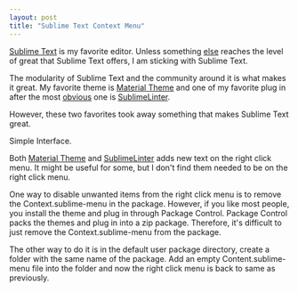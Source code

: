 ```yaml
---
layout: post 
title: "Sublime Text Context Menu"
---
```


[Sublime Text](https://www.sublimetext.com/) is my favorite editor. Unless something [else](https://atom.io) reaches the level of great that Sublime Text offers, I am sticking with Sublime Text. 

The modularity of Sublime Text and the community around it is what makes it great. My favorite theme is [Material Theme](https://github.com/equinusocio/material-theme) and one of my favorite plug in after the most [obvious](https://packagecontrol.io) one is [SublimeLinter](http://www.sublimelinter.com/en/latest/). 

However, these two favorites took away something that makes Sublime Text great. 

Simple Interface.

Both [Material Theme](https://github.com/equinusocio/material-theme/blob/develop/Context.sublime-menu) and [SublimeLinter](https://github.com/SublimeLinter/SublimeLinter3/blob/master/Context.sublime-menu.template) adds new text on the right click menu. It might be useful for some, but I don't find them needed to be on the right click menu. 

One way to disable unwanted items from the right click menu is to remove the Context.sublime-menu in the package. However, if you like most people, you install the theme and plug in through Package Control. Package Control packs the themes and plug in into a zip package. Therefore, it's difficult to just remove the Context.sublime-menu from the package. 

The other way to do it is in the default user package directory, create a folder with the same name of the package. Add an empty Content.sublime-menu file into the folder and now the right click menu is back to same as previously. 
